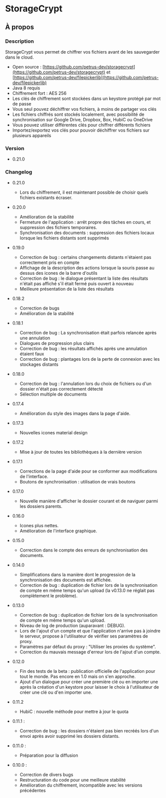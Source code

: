 # StorageCrypt #
## À propos ##

### Description ###

StorageCrypt vous permet de chiffrer vos fichiers avant de les sauvegarder dans le cloud.

  * Open source : [https://github.com/petrus-dev/storagecrypt](https://github.com/petrus-dev/storagecrypt) et [https://github.com/petrus-dev/filepickerlib](https://github.com/petrus-dev/filepickerlib)
  * Java 8 requis
  * Chiffrement fort : AES 256
  * Les clés de chiffrement sont stockées dans un keystore protégé par mot de passe
  * Vous seul pouvez déchiffrer vos fichiers, à moins de partager vos clés
  * Les fichiers chiffrés sont stockés localement, avec possibilité de synchronisation sur Google Drive, Dropbox, Box, HubiC ou OneDrive
  * Vous pouvez utiliser différentes clés pour chiffrer différents fichiers
  * Importez/exportez vos clés pour pouvoir déchiffrer vos fichiers sur plusieurs appareils

### Version ###

* 0.21.0

### Changelog ###

* 0.21.0
  * Lors du chiffrement, il est maintenant possible de choisir quels fichiers existants écraser.

* 0.20.0
  * Amélioration de la stabilité
  * Fermeture de l'application : arrêt propre des tâches en cours, et suppression des fichiers temporaires.
  * Synchronisation des documents : suppression des fichiers locaux lorsque les fichiers distants sont supprimés 

* 0.19.0
  * Correction de bug : certains changements distants n'étaient pas correctement pris en compte
  * Affichage de la description des actions lorsque la souris passe au dessus des icones de la barre d'outils
  * Correction de bug : le dialogue présentant la liste des résultats n'était pas affiché s'il était fermé puis ouvert à nouveau
  * Meilleure présentation de la liste des résultats

* 0.18.2
  * Correction de bugs
  * Amélioration de la stabilité

* 0.18.1
  * Correction de bug : La synchronisation était parfois relancée après une annulation
  * Dialogues de progression plus clairs
  * Correction de bug : les résultats affichés après une annulation étaient faux
  * Correction de bug : plantages lors de la perte de connexion avec les stockages distants

* 0.18.0
  * Correction de bug : l'annulation lors du choix de fichiers ou d'un dossier n'était pas correctement détecté
  * Sélection multiple de documents

* 0.17.4
  * Amélioration du style des images dans la page d'aide.

* 0.17.3
  * Nouvelles icones material design

* 0.17.2
  * Mise à jour de toutes les bibliothèques à la dernière version

* 0.17.1
  * Corrections de la page d'aide pour se conformer aux modifications de l'interface.
  * Boutons de synchronisation : utilisation de vrais boutons

* 0.17.0
  * Nouvelle manière d'afficher le dossier courant et de naviguer parmi les dossiers parents.

* 0.16.0
  * Icones plus nettes.
  * Amélioration de l'interface graphique.

* 0.15.0
  * Correction dans le compte des erreurs de synchronisation des documents.

* 0.14.0
  * Simplifications dans la manière dont le progression de la synchronisation des documents est affichée.
  * Correction de bug : duplication de fichier lors de la synchronisation de compte en même temps qu'un upload (la v0.13.0 ne réglait pas complètement le problème).

* 0.13.0
  * Correction de bug : duplication de fichier lors de la synchronisation de compte en même temps qu'un upload.
  * Niveau de log de production (auparavant : DEBUG).
  * Lors de l'ajout d'un compte et que l'application n'arrive pas à joindre le serveur, propose à l'utilisateur de vérifier ses paramètres de proxy.
  * Paramètres par défaut du proxy : "Utiliser les proxies du système".
  * Correction du mauvais message d'erreur lors de l'ajout d'un compte.

* 0.12.0
  * Fin des tests de la beta : publication officielle de l'application pour tout le monde. Pas encore en 1.0 mais on s'en approche.
  * Ajout d'un dialogue pour créer une première clé ou en importer une après la création d'un keystore pour laisser le choix à l'utilisateur de créer une clé ou d'en importer une.

* 0.11.2
  * HubiC : nouvelle méthode pour mettre à jour le quota

* 0.11.1 :
  * Correction de bug : les dossiers n'étaient pas bien recréés lors d'un envoi après avoir supprimé les dossiers distants.

* 0.11.0 :
  * Préparation pour la diffusion

* 0.10.0 :
  * Correction de divers bugs
  * Restructuration du code pour une meilleure stabilité
  * Amélioration du chiffrement, incompatible avec les versions précédentes